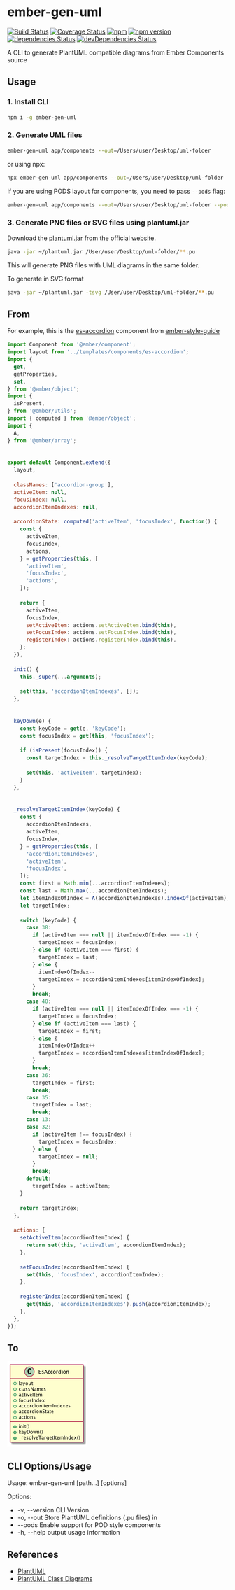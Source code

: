 # ember-gen-uml

[![Build Status](https://travis-ci.org/rajasegar/ember-gen-uml.svg?branch=master)](https://travis-ci.org/rajasegar/ember-gen-uml) 
[![Coverage Status](https://coveralls.io/repos/github/rajasegar/ember-gen-uml/badge.svg?branch=master)](https://coveralls.io/github/rajasegar/ember-gen-uml?branch=master)
[![npm](https://img.shields.io/npm/dm/ember-gen-uml.svg)](https://www.npmjs.com/package/ember-gen-uml)
[![npm version](http://img.shields.io/npm/v/ember-gen-uml.svg?style=flat)](https://npmjs.org/package/ember-gen-uml "View this project on npm")
[![dependencies Status](https://david-dm.org/rajasegar/ember-gen-uml/status.svg)](https://david-dm.org/rajasegar/ember-gen-uml)
[![devDependencies Status](https://david-dm.org/rajasegar/ember-gen-uml/dev-status.svg)](https://david-dm.org/rajasegar/ember-gen-uml?type=dev)

A CLI to generate PlantUML compatible diagrams from Ember Components source

## Usage

### 1. Install CLI
```sh
npm i -g ember-gen-uml
```

### 2. Generate UML files
```sh
ember-gen-uml app/components --out=/Users/user/Desktop/uml-folder
```

or using npx:
```sh
npx ember-gen-uml app/components --out=/Users/user/Desktop/uml-folder
```

If you are using PODS layout for components, you need to pass `--pods` flag:

```sh
ember-gen-uml app/components --out=/Users/user/Desktop/uml-folder --pods
```

### 3. Generate PNG files or SVG files using plantuml.jar
Download the [plantuml.jar](http://sourceforge.net/projects/plantuml/files/plantuml.jar/download) from the official [website](http://plantuml.com/index).

```sh
java -jar ~/plantuml.jar /User/user/Desktop/uml-folder/**.pu
```
This will generate PNG files with UML diagrams in the same folder.

To generate in SVG format

```sh
java -jar ~/plantuml.jar -tsvg /User/user/Desktop/uml-folder/**.pu
```



## From
For example, this is the [es-accordion](https://github.com/ember-learn/ember-styleguide/blob/master/addon/components/es-accordion.js) component from [ember-style-guide](https://github.com/ember-learn/ember-styleguide)

```js
import Component from '@ember/component';
import layout from '../templates/components/es-accordion';
import {
  get,
  getProperties,
  set,
} from '@ember/object';
import {
  isPresent,
} from '@ember/utils';
import { computed } from '@ember/object';
import {
  A,
} from '@ember/array';


export default Component.extend({
  layout,

  classNames: ['accordion-group'],
  activeItem: null,
  focusIndex: null,
  accordionItemIndexes: null,

  accordionState: computed('activeItem', 'focusIndex', function() {
    const {
      activeItem,
      focusIndex,
      actions,
    } = getProperties(this, [
      'activeItem',
      'focusIndex',
      'actions',
    ]);

    return {
      activeItem,
      focusIndex,
      setActiveItem: actions.setActiveItem.bind(this),
      setFocusIndex: actions.setFocusIndex.bind(this),
      registerIndex: actions.registerIndex.bind(this),
    };
  }),

  init() {
    this._super(...arguments);

    set(this, 'accordionItemIndexes', []);
  },


  keyDown(e) {
    const keyCode = get(e, 'keyCode');
    const focusIndex = get(this, 'focusIndex');

    if (isPresent(focusIndex)) {
      const targetIndex = this._resolveTargetItemIndex(keyCode);

      set(this, 'activeItem', targetIndex);
    }
  },


  _resolveTargetItemIndex(keyCode) {
    const {
      accordionItemIndexes,
      activeItem,
      focusIndex,
    } = getProperties(this, [
      'accordionItemIndexes',
      'activeItem',
      'focusIndex',
    ]);
    const first = Math.min(...accordionItemIndexes);
    const last = Math.max(...accordionItemIndexes);
    let itemIndexOfIndex = A(accordionItemIndexes).indexOf(activeItem);
    let targetIndex;

    switch (keyCode) {
      case 38:
        if (activeItem === null || itemIndexOfIndex === -1) {
          targetIndex = focusIndex;
        } else if (activeItem === first) {
          targetIndex = last;
        } else {
          itemIndexOfIndex--
          targetIndex = accordionItemIndexes[itemIndexOfIndex];
        }
        break;
      case 40:
        if (activeItem === null || itemIndexOfIndex === -1) {
          targetIndex = focusIndex;
        } else if (activeItem === last) {
          targetIndex = first;
        } else {
          itemIndexOfIndex++
          targetIndex = accordionItemIndexes[itemIndexOfIndex];
        }
        break;
      case 36:
        targetIndex = first;
        break;
      case 35:
        targetIndex = last;
        break;
      case 13:
      case 32:
        if (activeItem !== focusIndex) {
          targetIndex = focusIndex;
        } else {
          targetIndex = null;
        }
        break;
      default:
        targetIndex = activeItem;
    }

    return targetIndex;
  },

  actions: {
    setActiveItem(accordionItemIndex) {
      return set(this, 'activeItem', accordionItemIndex);
    },

    setFocusIndex(accordionItemIndex) {
      set(this, 'focusIndex', accordionItemIndex);
    },

    registerIndex(accordionItemIndex) {
      get(this, 'accordionItemIndexes').push(accordionItemIndex);
    },
  },
});
```

## To
![sample uml diagram](https://github.com/rajasegar/ember-gen-uml/blob/master/images/sample.png)

## CLI Options/Usage
Usage: ember-gen-uml [path...] [options]

Options:
*  -v, --version     CLI Version
*  -o, --out <path>  Store PlantUML definitions (.pu files) in <path>
*  --pods            Enable support for POD style components
*  -h, --help        output usage information

## References
* [PlantUML](http://plantuml.com)
* [PlantUML Class Diagrams](http://plantuml.com/class-diagram)
